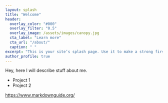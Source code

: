 ```yaml
---
layout: splash
title: "Welcome"
header:
  overlay_color: "#000"
  overlay_filter: "0.5"
  overlay_image: /assets/images/canopy.jpg
  cta_label: "Learn more"
  cta_url: "/about/"
  caption: " "
excerpt: "This is your site’s splash page. Use it to make a strong first impression!"
author_profile: true
---
```


Hey, here I will describe stuff about me.

- Project 1
- Project 2

https://www.markdownguide.org/
